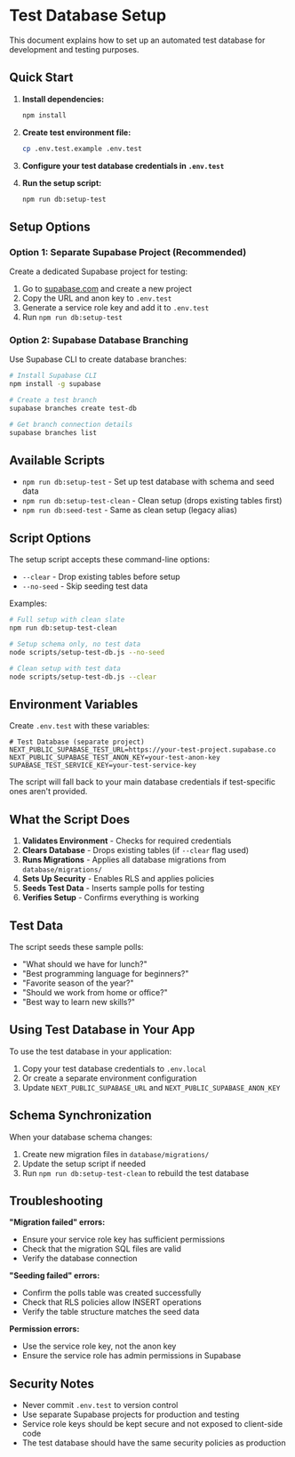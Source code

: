# Test Database Setup

This document explains how to set up an automated test database for development and testing purposes.

## Quick Start

1. **Install dependencies:**
   ```bash
   npm install
   ```

2. **Create test environment file:**
   ```bash
   cp .env.test.example .env.test
   ```

3. **Configure your test database credentials in `.env.test`**

4. **Run the setup script:**
   ```bash
   npm run db:setup-test
   ```

## Setup Options

### Option 1: Separate Supabase Project (Recommended)

Create a dedicated Supabase project for testing:

1. Go to [supabase.com](https://supabase.com) and create a new project
2. Copy the URL and anon key to `.env.test`
3. Generate a service role key and add it to `.env.test`
4. Run `npm run db:setup-test`

### Option 2: Supabase Database Branching

Use Supabase CLI to create database branches:

```bash
# Install Supabase CLI
npm install -g supabase

# Create a test branch
supabase branches create test-db

# Get branch connection details
supabase branches list
```

## Available Scripts

- `npm run db:setup-test` - Set up test database with schema and seed data
- `npm run db:setup-test-clean` - Clean setup (drops existing tables first)
- `npm run db:seed-test` - Same as clean setup (legacy alias)

## Script Options

The setup script accepts these command-line options:

- `--clear` - Drop existing tables before setup
- `--no-seed` - Skip seeding test data

Examples:
```bash
# Full setup with clean slate
npm run db:setup-test-clean

# Setup schema only, no test data
node scripts/setup-test-db.js --no-seed

# Clean setup with test data
node scripts/setup-test-db.js --clear
```

## Environment Variables

Create `.env.test` with these variables:

```env
# Test Database (separate project)
NEXT_PUBLIC_SUPABASE_TEST_URL=https://your-test-project.supabase.co
NEXT_PUBLIC_SUPABASE_TEST_ANON_KEY=your-test-anon-key
SUPABASE_TEST_SERVICE_KEY=your-test-service-key
```

The script will fall back to your main database credentials if test-specific ones aren't provided.

## What the Script Does

1. **Validates Environment** - Checks for required credentials
2. **Clears Database** - Drops existing tables (if `--clear` flag used)
3. **Runs Migrations** - Applies all database migrations from `database/migrations/`
4. **Sets Up Security** - Enables RLS and applies policies
5. **Seeds Test Data** - Inserts sample polls for testing
6. **Verifies Setup** - Confirms everything is working

## Test Data

The script seeds these sample polls:
- "What should we have for lunch?"
- "Best programming language for beginners?"
- "Favorite season of the year?"
- "Should we work from home or office?"
- "Best way to learn new skills?"

## Using Test Database in Your App

To use the test database in your application:

1. Copy your test database credentials to `.env.local`
2. Or create a separate environment configuration
3. Update `NEXT_PUBLIC_SUPABASE_URL` and `NEXT_PUBLIC_SUPABASE_ANON_KEY`

## Schema Synchronization

When your database schema changes:

1. Create new migration files in `database/migrations/`
2. Update the setup script if needed
3. Run `npm run db:setup-test-clean` to rebuild the test database

## Troubleshooting

**"Migration failed" errors:**
- Ensure your service role key has sufficient permissions
- Check that the migration SQL files are valid
- Verify the database connection

**"Seeding failed" errors:**
- Confirm the polls table was created successfully
- Check that RLS policies allow INSERT operations
- Verify the table structure matches the seed data

**Permission errors:**
- Use the service role key, not the anon key
- Ensure the service role has admin permissions in Supabase

## Security Notes

- Never commit `.env.test` to version control
- Use separate Supabase projects for production and testing
- Service role keys should be kept secure and not exposed to client-side code
- The test database should have the same security policies as production